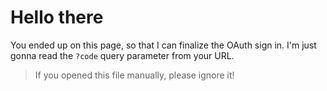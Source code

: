 # Hello there

You ended up on this page, so that I can finalize the OAuth sign in. I'm just gonna read the `?code` query parameter from your URL.

> If you opened this file manually, please ignore it!